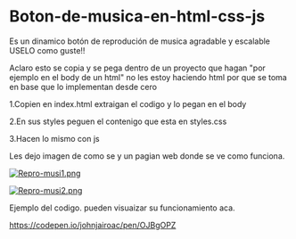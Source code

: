 # Boton-de-musica-en-html-css-js
Es un dinamico botón de reprodución de musica agradable y escalable USELO como guste!! 

Aclaro  esto se copia y se pega dentro de un proyecto que hagan "por ejemplo en el body de un html" no les estoy haciendo html por que se toma en base que lo implementan desde cero 


1.Copien en index.html extraigan el codigo y lo pegan en el body 

2.En sus styles peguen el contenigo que esta en styles.css

3.Hacen lo mismo con js 

Les dejo imagen de como se y un pagian web donde se ve como funciona.

[![Repro-musi1.png](https://i.postimg.cc/GpT6L07P/Repro-musi1.png)](https://postimg.cc/d7v56fKD)




[![Repro-musi2.png](https://i.postimg.cc/44QqNQ50/Repro-musi2.png)](https://postimg.cc/LhhNxfGk)


Ejemplo del codigo. pueden visuaizar su funcionamiento aca.

https://codepen.io/johnjairoac/pen/OJBgOPZ
